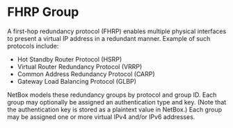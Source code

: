 # FHRP Group

A first-hop redundancy protocol (FHRP) enables multiple physical interfaces to present a virtual IP address in a redundant manner. Example of such protocols include:

* Hot Standby Router Protocol (HSRP)
* Virtual Router Redundancy Protocol (VRRP)
* Common Address Redundancy Protocol (CARP)
* Gateway Load Balancing Protocol (GLBP)

NetBox models these redundancy groups by protocol and group ID. Each group may optionally be assigned an authentication type and key. (Note that the authentication key is stored as a plaintext value in NetBox.) Each group may be assigned one or more virtual IPv4 and/or IPv6 addresses.
